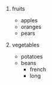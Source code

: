 1. fruits
   * apples
   * oranges
   * pears

2. vegetables
   - potatoes
   - beans
     - french
     - long

